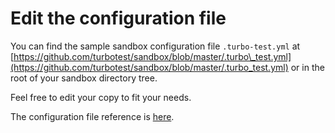 # Edit the configuration file

You can find the sample sandbox configuration file `.turbo-test.yml` at
[https://github.com/turbotest/sandbox/blob/master/.turbo\_test.yml](https://github.com/turbotest/sandbox/blob/master/.turbo_test.yml)
or in the root of your sandbox directory tree.

Feel free to edit your copy to fit your needs.

The configuration file reference is 
[here](https://github.com/turbotest/HELP/tree/926041399bb61b84ea3d38bd68a9b29dd1a7235b/docs/config-file/README.md).

